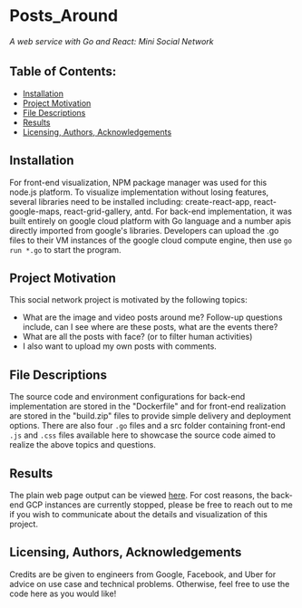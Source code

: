 # Posts_Around
###### A web service with Go and React: Mini Social Network

## Table of Contents:
- [Installation](#installation)
- [Project Motivation](#project-motivation)
- [File Descriptions](#file-descriptions)
- [Results](#results)
- [Licensing, Authors, Acknowledgements](#end)

## Installation
For front-end visualization, NPM package manager was used for this node.js platform. To visualize implementation without losing features, several libraries need to be installed including: create-react-app, react-google-maps, react-grid-gallery, antd. 
For back-end implementation, it was built entirely on google cloud platform with Go language and a number apis directly imported from google's libraries. Developers can upload the .go files to their VM instances of the google cloud compute engine, then use `go run *.go` to start the program.

## Project Motivation
This social network project is motivated by the following topics:
- What are the image and video posts around me? Follow-up questions include, can I see where are these posts, what are the events there?
- What are all the posts with face? (or to filter human activities)
- I also want to upload my own posts with comments.

## File Descriptions
The source code and environment configurations for back-end implementation are stored in the "Dockerfile" and for front-end realization are stored in the "build.zip" files to provide simple delivery and deployment options.
There are also four `.go` files and a src folder containing front-end `.js` and `.css` files available here to showcase the source code aimed to realize the above topics and questions. 

## Results
The plain web page output can be viewed [here](https://prod.db4q5u3ngzr7w.amplifyapp.com/). For cost reasons, the back-end GCP instances are currently stopped, please be free to reach out to me if you wish to communicate about the details and visualization of this project.
<a name="end"></a>
## Licensing, Authors, Acknowledgements
Credits are be given to engineers from Google, Facebook, and Uber for advice on use case and technical problems. Otherwise, feel free to use the code here as you would like!
